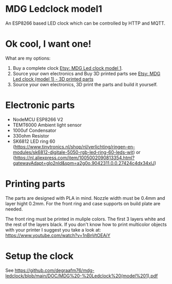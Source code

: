 # MDG Ledclock model1
An ESP8266 based LED clock which can be controlled by HTTP and MQTT. 

# Ok cool, I want one!
What are my options:

1. Buy a complete clock [Etsy: MDG Led clock model 1](https://www.etsy.com/your/shops/MDGdesignNL/tools/listings/986543633).
2. Source your own electronics and Buy 3D printed parts see [Etsy: MDG Led clock (model 1) - 3D printed parts](https://www.etsy.com/your/shops/MDGdesignNL/tools/listings/1155302644)
3. Source your own electronics, 3D print the parts and build it yourself.


# Electronic parts
* NodeMCU ESP8266 V2
* TEMT6000 Ambient light sensor
* 1000uf Condensator
* 330ohm Resistor
* SK6812 LED ring 60 (https://www.tinytronics.nl/shop/nl/verlichting/ringen-en-modules/sk6812-digitale-5050-rgb-led-ring-60-leds-wit) or (https://nl.aliexpress.com/item/1005002090813354.html?gatewayAdapt=glo2nld&spm=a2g0o.9042311.0.0.27424c4dx34xlJ)

# Printing parts
The parts are designed with PLA in mind. Nozzle width must be 0.4mm and layer hight 0.2mm. For the front ring and case supports on build plate are needed.

The front ring must be printed in muliple colors. The first 3 layers white and the rest of the layers black. If you don't know how to print multicolor objects with your printer I suggest you take a look at: https://www.youtube.com/watch?v=1nBnVtOEAiY

# Setup the clock

See https://github.com/degraafm76/mdg-ledclock/blob/main/DOC/MDG%20-%20Ledclock%20(model%201).pdf
